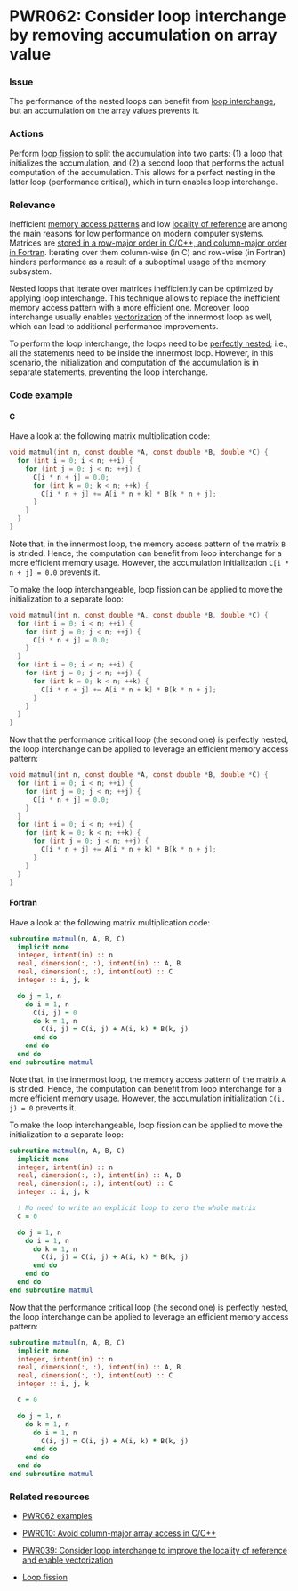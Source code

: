 # PWR062: Consider loop interchange by removing accumulation on array value

### Issue

The performance of the nested loops can benefit from [loop
interchange](../../Glossary/Loop-interchange.md), but an accumulation on the
array values prevents it.

### Actions

Perform [loop fission](../../Glossary/Loop-fission.md) to split the
accumulation into two parts: (1) a loop that initializes the accumulation, and
(2) a second loop that performs the actual computation of the accumulation.
This allows for a perfect nesting in the latter loop (performance critical),
which in turn enables loop interchange.

### Relevance

Inefficient [memory access patterns](../../Glossary/Memory-access-pattern.md)
and low [locality of reference](../../Glossary/Locality-of-reference.md) are
among the main reasons for low performance on modern computer systems. Matrices
are [stored in a row-major order in C/C++, and column-major order in
Fortran](../../Glossary/Row-major-and-column-major-order.md). Iterating over
them column-wise (in C) and row-wise (in Fortran) hinders performance as a
result of a suboptimal usage of the memory subsystem.

Nested loops that iterate over matrices inefficiently can be optimized by
applying loop interchange. This technique allows to replace the inefficient
memory access pattern with a more efficient one. Moreover, loop interchange
usually enables [vectorization](../../Glossary/Vectorization.md) of the
innermost loop as well, which can lead to additional performance improvements.

To perform the loop interchange, the loops need to be [perfectly
nested](../../Glossary/Perfect-loop-nesting.md); i.e., all the statements need
to be inside the innermost loop. However, in this scenario, the initialization
and computation of the accumulation is in separate statements, preventing the
loop interchange.

### Code example

#### C

Have a look at the following matrix multiplication code:

```c
void matmul(int n, const double *A, const double *B, double *C) {
  for (int i = 0; i < n; ++i) {
    for (int j = 0; j < n; ++j) {
      C[i * n + j] = 0.0;
      for (int k = 0; k < n; ++k) {
        C[i * n + j] += A[i * n + k] * B[k * n + j];
      }
    }
  }
}
```

Note that, in the innermost loop, the memory access pattern of the matrix `B`
is strided. Hence, the computation can benefit from loop interchange for a more
efficient memory usage. However, the accumulation initialization `C[i * n + j]
= 0.0` prevents it.

To make the loop interchangeable, loop fission can be applied to move the
initialization to a separate loop:

```c
void matmul(int n, const double *A, const double *B, double *C) {
  for (int i = 0; i < n; ++i) {
    for (int j = 0; j < n; ++j) {
      C[i * n + j] = 0.0;
    }
  }
  for (int i = 0; i < n; ++i) {
    for (int j = 0; j < n; ++j) {
      for (int k = 0; k < n; ++k) {
        C[i * n + j] += A[i * n + k] * B[k * n + j];
      }
    }
  }
}
```

Now that the performance critical loop (the second one) is perfectly nested,
the loop interchange can be applied to leverage an efficient memory access
pattern:

```c
void matmul(int n, const double *A, const double *B, double *C) {
  for (int i = 0; i < n; ++i) {
    for (int j = 0; j < n; ++j) {
      C[i * n + j] = 0.0;
    }
  }
  for (int i = 0; i < n; ++i) {
    for (int k = 0; k < n; ++k) {
      for (int j = 0; j < n; ++j) {
        C[i * n + j] += A[i * n + k] * B[k * n + j];
      }
    }
  }
}
```

#### Fortran

Have a look at the following matrix multiplication code:

```f90
subroutine matmul(n, A, B, C)
  implicit none
  integer, intent(in) :: n
  real, dimension(:, :), intent(in) :: A, B
  real, dimension(:, :), intent(out) :: C
  integer :: i, j, k

  do j = 1, n
    do i = 1, n
      C(i, j) = 0
      do k = 1, n
        C(i, j) = C(i, j) + A(i, k) * B(k, j)
      end do
    end do
  end do
end subroutine matmul
```

Note that, in the innermost loop, the memory access pattern of the matrix `A`
is strided. Hence, the computation can benefit from loop interchange for a more
efficient memory usage. However, the accumulation initialization `C(i, j) = 0`
prevents it.

To make the loop interchangeable, loop fission can be applied to move the
initialization to a separate loop:

```f90
subroutine matmul(n, A, B, C)
  implicit none
  integer, intent(in) :: n
  real, dimension(:, :), intent(in) :: A, B
  real, dimension(:, :), intent(out) :: C
  integer :: i, j, k

  ! No need to write an explicit loop to zero the whole matrix
  C = 0

  do j = 1, n
    do i = 1, n
      do k = 1, n
        C(i, j) = C(i, j) + A(i, k) * B(k, j)
      end do
    end do
  end do
end subroutine matmul
```

Now that the performance critical loop (the second one) is perfectly nested,
the loop interchange can be applied to leverage an efficient memory access
pattern:

```f90
subroutine matmul(n, A, B, C)
  implicit none
  integer, intent(in) :: n
  real, dimension(:, :), intent(in) :: A, B
  real, dimension(:, :), intent(out) :: C
  integer :: i, j, k

  C = 0

  do j = 1, n
    do k = 1, n
      do i = 1, n
        C(i, j) = C(i, j) + A(i, k) * B(k, j)
      end do
    end do
  end do
end subroutine matmul
```

### Related resources

* [PWR062 examples](https://github.com/codee-com/open-catalog/tree/main/Checks/PWR062/)

* [PWR010: Avoid column-major array access in C/C++](../PWR010/README.md)

* [PWR039: Consider loop interchange to improve the locality of reference and enable vectorization](../PWR039/README.md)

* [Loop fission](../../Glossary/Loop-fission.md)
